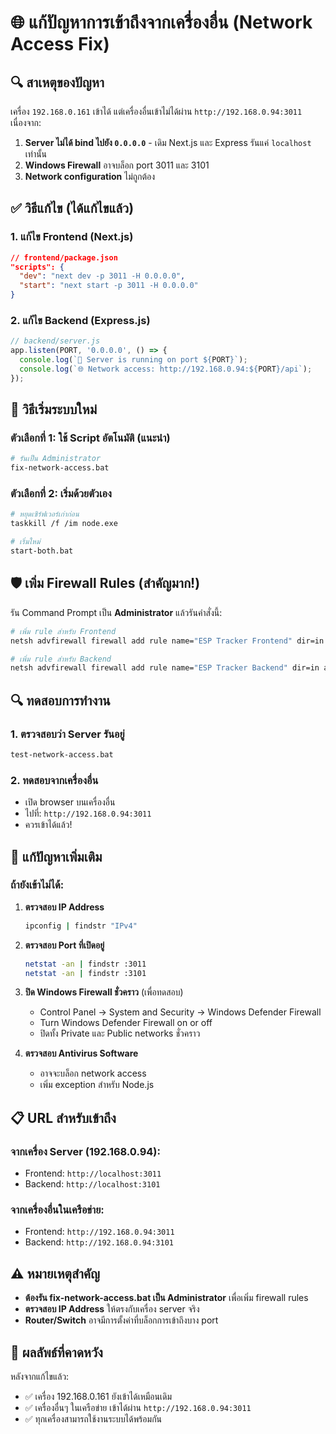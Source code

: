 # 🌐 แก้ปัญหาการเข้าถึงจากเครื่องอื่น (Network Access Fix)

## 🔍 สาเหตุของปัญหา

เครื่อง `192.168.0.161` เข้าได้ แต่เครื่องอื่นเข้าไม่ได้ผ่าน `http://192.168.0.94:3011` เนื่องจาก:

1. **Server ไม่ได้ bind ไปยัง `0.0.0.0`** - เดิม Next.js และ Express รันแค่ `localhost` เท่านั้น
2. **Windows Firewall** อาจบล็อก port 3011 และ 3101
3. **Network configuration** ไม่ถูกต้อง

## ✅ วิธีแก้ไข (ได้แก้ไขแล้ว)

### 1. แก้ไข Frontend (Next.js)
```json
// frontend/package.json
"scripts": {
  "dev": "next dev -p 3011 -H 0.0.0.0",
  "start": "next start -p 3011 -H 0.0.0.0"
}
```

### 2. แก้ไข Backend (Express.js)
```javascript
// backend/server.js
app.listen(PORT, '0.0.0.0', () => {
  console.log(`🚀 Server is running on port ${PORT}`);
  console.log(`🌐 Network access: http://192.168.0.94:${PORT}/api`);
});
```

## 🚀 วิธีเริ่มระบบใหม่

### ตัวเลือกที่ 1: ใช้ Script อัตโนมัติ (แนะนำ)
```bash
# รันเป็น Administrator
fix-network-access.bat
```

### ตัวเลือกที่ 2: เริ่มด้วยตัวเอง
```bash
# หยุดเซิร์ฟเวอร์เก่าก่อน
taskkill /f /im node.exe

# เริ่มใหม่
start-both.bat
```

## 🛡️ เพิ่ม Firewall Rules (สำคัญมาก!)

รัน Command Prompt เป็น **Administrator** แล้วรันคำสั่งนี้:

```bash
# เพิ่ม rule สำหรับ Frontend
netsh advfirewall firewall add rule name="ESP Tracker Frontend" dir=in action=allow protocol=TCP localport=3011

# เพิ่ม rule สำหรับ Backend  
netsh advfirewall firewall add rule name="ESP Tracker Backend" dir=in action=allow protocol=TCP localport=3101
```

## 🔍 ทดสอบการทำงาน

### 1. ตรวจสอบว่า Server รันอยู่
```bash
test-network-access.bat
```

### 2. ทดสอบจากเครื่องอื่น
- เปิด browser บนเครื่องอื่น
- ไปที่: `http://192.168.0.94:3011`
- ควรเข้าได้แล้ว!

## 🔧 แก้ปัญหาเพิ่มเติม

### ถ้ายังเข้าไม่ได้:

1. **ตรวจสอบ IP Address**
   ```bash
   ipconfig | findstr "IPv4"
   ```

2. **ตรวจสอบ Port ที่เปิดอยู่**
   ```bash
   netstat -an | findstr :3011
   netstat -an | findstr :3101
   ```

3. **ปิด Windows Firewall ชั่วคราว** (เพื่อทดสอบ)
   - Control Panel → System and Security → Windows Defender Firewall
   - Turn Windows Defender Firewall on or off
   - ปิดทั้ง Private และ Public networks ชั่วคราว

4. **ตรวจสอบ Antivirus Software**
   - อาจจะบล็อก network access
   - เพิ่ม exception สำหรับ Node.js

## 📋 URL สำหรับเข้าถึง

### จากเครื่อง Server (192.168.0.94):
- Frontend: `http://localhost:3011`
- Backend: `http://localhost:3101`

### จากเครื่องอื่นในเครือข่าย:
- Frontend: `http://192.168.0.94:3011`
- Backend: `http://192.168.0.94:3101`

## ⚠️ หมายเหตุสำคัญ

- **ต้องรัน fix-network-access.bat เป็น Administrator** เพื่อเพิ่ม firewall rules
- **ตรวจสอบ IP Address** ให้ตรงกับเครื่อง server จริง
- **Router/Switch** อาจมีการตั้งค่าที่บล็อกการเข้าถึงบาง port

## 🎯 ผลลัพธ์ที่คาดหวัง

หลังจากแก้ไขแล้ว:
- ✅ เครื่อง 192.168.0.161 ยังเข้าได้เหมือนเดิม
- ✅ เครื่องอื่นๆ ในเครือข่าย เข้าได้ผ่าน `http://192.168.0.94:3011`
- ✅ ทุกเครื่องสามารถใช้งานระบบได้พร้อมกัน